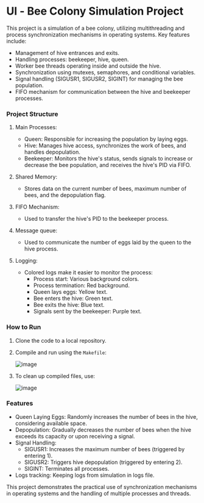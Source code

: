 # Ul - Bee Colony Simulation Project

This project is a simulation of a bee colony, utilizing multithreading and process synchronization mechanisms in operating systems. Key features include:
- Management of hive entrances and exits.
- Handling processes: beekeeper, hive, queen.
- Worker bee threads operating inside and outside the hive.
- Synchronization using mutexes, semaphores, and conditional variables.
- Signal handling (SIGUSR1, SIGUSR2, SIGINT) for managing the bee population.
- FIFO mechanism for communication between the hive and beekeeper processes.

### Project Structure

1. Main Processes:
   - Queen: Responsible for increasing the population by laying eggs.
   - Hive: Manages hive access, synchronizes the work of bees, and handles depopulation.
   - Beekeeper: Monitors the hive's status, sends signals to increase or decrease the bee population, and receives the hive's PID via FIFO.

2. Shared Memory:
   - Stores data on the current number of bees, maximum number of bees, and the depopulation flag.

3. FIFO Mechanism:
   - Used to transfer the hive's PID to the beekeeper process.

4. Message queue:
   - Used to communicate the number of eggs laid by the queen to the hive process.

6. Logging:
   - Colored logs make it easier to monitor the process:
     - Process start: Various background colors.
     - Process termination: Red background.
     - Queen lays eggs: Yellow text.
     - Bee enters the hive: Green text.
     - Bee exits the hive: Blue text.
     - Signals sent by the beekeeper: Purple text.

### How to Run

1. Clone the code to a local repository.
2. Compile and run using the `Makefile`:
   
   ![image](https://github.com/user-attachments/assets/b5d110df-edbd-4141-a031-0bd93a3b7619)

4. To clean up compiled files, use:
   
   ![image](https://github.com/user-attachments/assets/d98702e9-790a-485f-a07d-4ecabee70d82)


### Features

- Queen Laying Eggs: Randomly increases the number of bees in the hive, considering available space.
- Depopulation: Gradually decreases the number of bees when the hive exceeds its capacity or upon receiving a signal.
- Signal Handling:
  - SIGUSR1: Increases the maximum number of bees (triggered by entering 1).
  - SIGUSR2: Triggers hive depopulation (triggered by entering 2).
  - SIGINT: Terminates all processes.
- Logs tracking: Keeping logs from simulation in logs file.

This project demonstrates the practical use of synchronization mechanisms in operating systems and the handling of multiple processes and threads.

